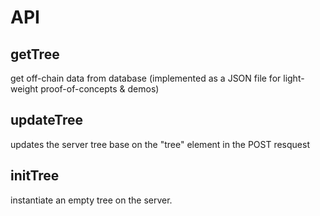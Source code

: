 # API

## getTree

get off-chain data from database (implemented as a JSON file for light-weight proof-of-concepts & demos)

## updateTree

updates the server tree base on the "tree" element in the POST resquest

## initTree

instantiate an empty tree on the server.
